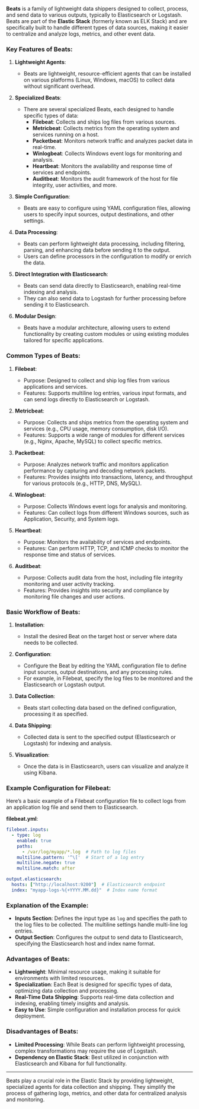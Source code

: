 **Beats** is a family of lightweight data shippers designed to collect, process, and send data to various outputs, typically to Elasticsearch or Logstash. Beats are part of the **Elastic Stack** (formerly known as ELK Stack) and are specifically built to handle different types of data sources, making it easier to centralize and analyze logs, metrics, and other event data.

### Key Features of Beats:

1. **Lightweight Agents**:
   - Beats are lightweight, resource-efficient agents that can be installed on various platforms (Linux, Windows, macOS) to collect data without significant overhead.

2. **Specialized Beats**:
   - There are several specialized Beats, each designed to handle specific types of data:
     - **Filebeat**: Collects and ships log files from various sources.
     - **Metricbeat**: Collects metrics from the operating system and services running on a host.
     - **Packetbeat**: Monitors network traffic and analyzes packet data in real-time.
     - **Winlogbeat**: Collects Windows event logs for monitoring and analysis.
     - **Heartbeat**: Monitors the availability and response time of services and endpoints.
     - **Auditbeat**: Monitors the audit framework of the host for file integrity, user activities, and more.

3. **Simple Configuration**:
   - Beats are easy to configure using YAML configuration files, allowing users to specify input sources, output destinations, and other settings.

4. **Data Processing**:
   - Beats can perform lightweight data processing, including filtering, parsing, and enhancing data before sending it to the output.
   - Users can define processors in the configuration to modify or enrich the data.

5. **Direct Integration with Elasticsearch**:
   - Beats can send data directly to Elasticsearch, enabling real-time indexing and analysis.
   - They can also send data to Logstash for further processing before sending it to Elasticsearch.

6. **Modular Design**:
   - Beats have a modular architecture, allowing users to extend functionality by creating custom modules or using existing modules tailored for specific applications.

### Common Types of Beats:

1. **Filebeat**:
   - Purpose: Designed to collect and ship log files from various applications and services.
   - Features: Supports multiline log entries, various input formats, and can send logs directly to Elasticsearch or Logstash.

2. **Metricbeat**:
   - Purpose: Collects and ships metrics from the operating system and services (e.g., CPU usage, memory consumption, disk I/O).
   - Features: Supports a wide range of modules for different services (e.g., Nginx, Apache, MySQL) to collect specific metrics.

3. **Packetbeat**:
   - Purpose: Analyzes network traffic and monitors application performance by capturing and decoding network packets.
   - Features: Provides insights into transactions, latency, and throughput for various protocols (e.g., HTTP, DNS, MySQL).

4. **Winlogbeat**:
   - Purpose: Collects Windows event logs for analysis and monitoring.
   - Features: Can collect logs from different Windows sources, such as Application, Security, and System logs.

5. **Heartbeat**:
   - Purpose: Monitors the availability of services and endpoints.
   - Features: Can perform HTTP, TCP, and ICMP checks to monitor the response time and status of services.

6. **Auditbeat**:
   - Purpose: Collects audit data from the host, including file integrity monitoring and user activity tracking.
   - Features: Provides insights into security and compliance by monitoring file changes and user actions.

### Basic Workflow of Beats:

1. **Installation**:
   - Install the desired Beat on the target host or server where data needs to be collected.

2. **Configuration**:
   - Configure the Beat by editing the YAML configuration file to define input sources, output destinations, and any processing rules.
   - For example, in Filebeat, specify the log files to be monitored and the Elasticsearch or Logstash output.

3. **Data Collection**:
   - Beats start collecting data based on the defined configuration, processing it as specified.

4. **Data Shipping**:
   - Collected data is sent to the specified output (Elasticsearch or Logstash) for indexing and analysis.

5. **Visualization**:
   - Once the data is in Elasticsearch, users can visualize and analyze it using Kibana.

### Example Configuration for Filebeat:

Here’s a basic example of a Filebeat configuration file to collect logs from an application log file and send them to Elasticsearch.

**filebeat.yml**:
```yaml
filebeat.inputs:
  - type: log
    enabled: true
    paths:
      - /var/log/myapp/*.log  # Path to log files
    multiline.pattern: '^\['  # Start of a log entry
    multiline.negate: true
    multiline.match: after

output.elasticsearch:
  hosts: ["http://localhost:9200"]  # Elasticsearch endpoint
  index: "myapp-logs-%{+YYYY.MM.dd}"  # Index name format
```

### Explanation of the Example:
- **Inputs Section**: Defines the input type as `log` and specifies the path to the log files to be collected. The multiline settings handle multi-line log entries.
- **Output Section**: Configures the output to send data to Elasticsearch, specifying the Elasticsearch host and index name format.

### Advantages of Beats:

- **Lightweight**: Minimal resource usage, making it suitable for environments with limited resources.
- **Specialization**: Each Beat is designed for specific types of data, optimizing data collection and processing.
- **Real-Time Data Shipping**: Supports real-time data collection and indexing, enabling timely insights and analysis.
- **Easy to Use**: Simple configuration and installation process for quick deployment.

### Disadvantages of Beats:

- **Limited Processing**: While Beats can perform lightweight processing, complex transformations may require the use of Logstash.
- **Dependency on Elastic Stack**: Best utilized in conjunction with Elasticsearch and Kibana for full functionality.

---

Beats play a crucial role in the Elastic Stack by providing lightweight, specialized agents for data collection and shipping. They simplify the process of gathering logs, metrics, and other data for centralized analysis and monitoring.